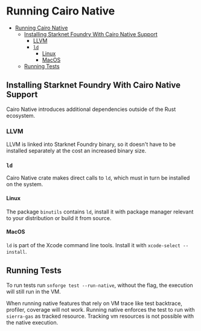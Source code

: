 # Running Cairo Native

<!-- TOC -->
* [Running Cairo Native](#running-cairo-native)
  * [Installing Starknet Foundry With Cairo Native Support](#installing-starknet-foundry-with-cairo-native-support)
    * [LLVM](#llvm)
    * [`ld`](#ld)
      * [Linux](#linux)
      * [MacOS](#macos)
  * [Running Tests](#running-tests)
<!-- TOC -->

## Installing Starknet Foundry With Cairo Native Support

Cairo Native introduces additional dependencies outside of the Rust ecosystem.

### LLVM

LLVM is linked into Starknet Foundry binary, so it doesn't have to be installed separately at the cost an increased
binary size.

### `ld`

Cairo Native crate makes direct calls to `ld`, which must in turn be installed on the system.

#### Linux

The package `binutils` contains `ld`, install it with package manager relevant to your distribution or build it
from source.

#### MacOS

`ld` is part of the Xcode command line tools. Install it with `xcode-select --install`.

## Running Tests

To run tests run `snforge test --run-native`, without the flag, the execution will still run in the VM.

When running native features that rely on VM trace like test backtrace, profiler, coverage will not work.
Running native enforces the test to run with `sierra-gas` as tracked resource. Tracking vm resources is not possible
with the native execution. 
